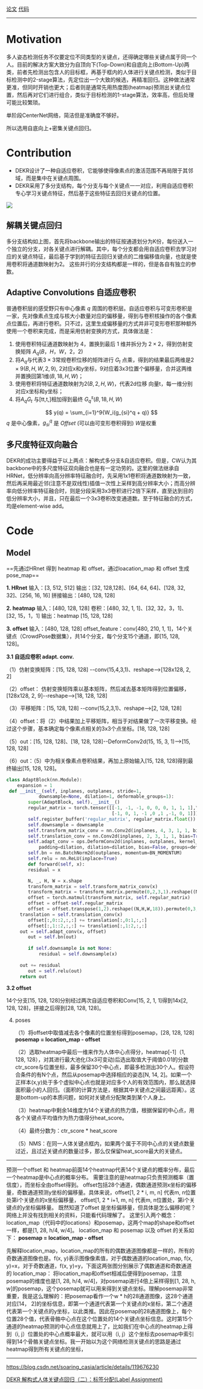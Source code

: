 [论文](https://arxiv.org/pdf/2104.02300.pdf)      [代码](https://github.com/HRNet/DEKR)

---

# Motivation

多人姿态检测任务不仅要定位不同类型的关键点，还得确定哪些关键点属于同一个人。目前的解决方案大致分为自顶向下(Top-Down)和自底向上(Bottom-Up)两类，前者先检测出包含人的目标框，再基于框内的人体进行关键点检测，类似于目标检测中的2-stage算法，先定位出一个大致的候选，再精准回归。这种做法通常更准，但同时开销也更大；后者则是通常先用热度图(heatmap)预测出关键点位置，然后再对它们进行组合，类似于目标检测的1-stage算法，效率高，但后处理可能比较繁琐。

单阶段CenterNet网络，简洁但是准确度不够好。

所以选用自底向上+密集关键点回归。

# Contribution

- DEKR设计了一种自适应卷积，它能够使得像素点的激活范围不再局限于其邻域，而是集中在关键点周围。
- DEKR采用了多分支结构，每个分支与每个关键点一一对应，利用自适应卷积专心学习关键点特征，然后基于这些特征去回归关键点的位置。

![](../Data/dekr1.png)



## 解耦关键点回归

多分支结构如上图，首先将backbone输出的特征按通道划分为K份，每份送入一个独立的分支，对各关键点进行解耦。其中，每个分支都会用自适应卷积去学习对应的关键点特征，最后基于学到的特征去回归关键点的二维偏移值向量，也就是使用卷积将通道数映射为2。
这些并行的分支结构都是一样的，但是各自有独立的参数。

## Adaptive Convolutions 自适应卷积

普通卷积层的感受野只有中心像素 $q$ 周围的卷积层。自适应卷积与可变形卷积是一家，先对像素点生成与核大小数量对应的偏移量，得到与卷积核操作的各个像素点位置后，再进行卷积。只不过，这里生成偏移量的方式并非可变形卷积那种额外使用一个卷积来完成，而是采用仿射变换的方式，具体做法是：

1. 使用卷积特征通道数映射为 4，置换到最后 $1$ 维并拆分为 $2 × 2$，得到仿射变换矩阵 $A_q(B，H，W，2，2)$ 
2. 将$A_q$与代表$3×3$常规卷积位移的矩阵进行 $G_t$ 点乘，得到的结果最后两维是$2×9(B,H,W,2,9)$, 2对应x和y坐标，9对应着3x3位置个偏移量，合并这两维并置换回第1维$(B,18,H,W)$；
3. 使用卷积将特征通道数映射为$2(B,2,H,W)$，代表2d位移 向量t，每一维分别对应x坐标和y坐标；
4. 将$A_q G_t$ 与[tt,t,]相加得到最终 $G_q^s (B,18,H,W)$


$$
y(q) = \sum_{i=1}^9{W_i(g_{si}^q + q)}
$$
$q$ 是中心像素，$g_{si}^q$ 是 $Offset$ (可以由可变形卷积得到)  $W$是权重 





## 多尺度特征双向融合

DEKR的成功主要得益于以上两点：解构式多分支&自适应卷积。但是，CW认为其backbone中的多尺度特征双向融合也是有一定功劳的。这里的做法继承自HRNet，低分辨率向高分辨率特征融合时，先采用1x1卷积将通道数映射为一致，然后再采用最近邻(注意不是双线性)插值一次性上采样到高分辨率大小；而高分辨率向低分辨率特征融合时，则是分段采用3x3卷积进行2倍下采样，直至达到目的低分辨率大小，并且，只在最后一个3x3卷积改变通道数。至于特征融合的方式，均是element-wise add。



#  Code

## Model

==先通过HRnet 得到 heatmap 和 offset，通过loacation_map 和 offset 生成pose_map==

**1. HRnet**
输入：[3, 512, 512]
输出：[32, 128,128]、[64, 64, 64]、[128, 32, 32]、[256, 16, 16]
拼接输出：[480, 128, 128]

**2. heatmap**
输入：[480, 128, 128]
卷积：[480, 32, 1, 1]、[32, 32，3，1]、[32, 15，1，1]
输出：heatmap [15, 128, 128]

**3. offset**
输入：[480, 128, 128]
offset_feature：conv[480, 210, 1, 1]，14个关键点（CrowdPose数据集），共14个分支，每个分支15个通道，即[15, 128, 128]。

   **3.1 自适应卷积 adapt. conv.**

   （1）仿射变换矩阵：[15, 128, 128] --conv(15,4,3,1)、reshape-->[128x128, 2, 2]

   （2）offset： 仿射变换矩阵乘以基本矩阵，然后减去基本矩阵得到位置偏移，[128x128, 2, 9]--reshape-->[18, 128, 128]

   （3）平移矩阵：[15, 128, 128] --conv(15,2,3,1)、reshape-->[2, 128, 128]

   （4）offset：将（2）中结果加上平移矩阵，相当于对结果做了一次平移变换。经过这个步骤，基本确定每个像素点相关的3x3个点坐标。[18, 128, 128]

   （5）out：[15, 128, 128]、[18, 128, 128]--DeformConv2d(15, 15, 3, 1)-->[15, 128, 128]

   （6）out：（5）中为相关像素点卷积结果，再加上原始输入[15, 128, 128]得到最终输出[15, 128, 128]。

   ```python
   class AdaptBlock(nn.Module):
       expansion = 1
   	def __init__(self, inplanes, outplanes, stride=1, 
               downsample=None, dilation=1, deformable_groups=1):
           super(AdaptBlock, self).__init__()
           regular_matrix = torch.tensor([[-1, -1, -1, 0, 0, 0, 1, 1, 1],\
                                          [-1, 0, 1, -1 ,0 ,1 ,-1, 0, 1]])
           self.register_buffer('regular_matrix', regular_matrix.float())
           self.downsample = downsample
           self.transform_matrix_conv = nn.Conv2d(inplanes, 4, 3, 1, 1, bias=True)
           self.translation_conv = nn.Conv2d(inplanes, 2, 3, 1, 1, bias=True)
           self.adapt_conv = ops.DeformConv2d(inplanes, outplanes, kernel_size=3, stride=stride,\
               padding=dilation, dilation=dilation, bias=False, groups=deformable_groups)
           self.bn = nn.BatchNorm2d(outplanes, momentum=BN_MOMENTUM)
           self.relu = nn.ReLU(inplace=True)
           def forward(self, x):
           residual = x
   
           N, _, H, W = x.shape
           transform_matrix = self.transform_matrix_conv(x)
           transform_matrix = transform_matrix.permute(0,2,3,1).reshape((N*H*W,2,2))
           offset = torch.matmul(transform_matrix, self.regular_matrix)
           offset = offset-self.regular_matrix
           offset = offset.transpose(1,2).reshape((N,H,W,18)).permute(0,3,1,2)
   		translation = self.translation_conv(x)
           offset[:,0::2,:,:] += translation[:,0:1,:,:]
           offset[:,1::2,:,:] += translation[:,1:2,:,:]
   		out = self.adapt_conv(x, offset)
           out = self.bn(out)
           
           if self.downsample is not None:
               residual = self.downsample(x)
               
   		out += residual
           out = self.relu(out)
   		return out
   ```

   **3.2 offset**

   14个分支[15, 128, 128]分别经过两次自适应卷积和Conv[15, 2, 1, 1]得到14x[2, 128, 128]，拼接之后得到[28, 128, 128]。

4. poses

	（1）将offset中取值减去各个像素的位置坐标得到posemap，[28, 128, 128]
	**posemap = location_map - offset**
	
	（2）选取heatmap中最后一维来作为人体中心点得分，heatmap[-1]（1, 128, 128），对其进行最大池化(3x3可变动)后选出取值大于阈值0.01的分数ctr_score与位置坐标，最多保留30个中心点，即最多检测出30个人。假设符合条件的有N个点，然后从posemap中选择相应的姿态[N, 14, 2]。如果一个正样本(x,y)处于多个虚拟中心点也就是对应多个人的有效范围内，那么就选择面积最小的人回归。（面积的计算方法是，根据其中关键点之间最远距离）。这是bottom-up的本质问题，如何对关键点分配聚类到某个人身上。
	
	（3）heatmap中剩余14维度为14个关键点的热力值，根据保留的中心点，用各个关键点平均值作为热力值得分heat_score。
	
	（4）最终分数为：ctr_score * heat_score
	
	（5）NMS：在同一人体关键点框内，如果两个属于不同中心点的关键点数量过近，且过近关键点的数量过多，那么仅保留heat_score最大的关键点。
---
预测一个offset 和 heatmap前面14个heatmap代表14个关键点的概率分布，最后一个heatmap是中心点的概率分布。
需要注意的是heatmap只负责预测概率（置信度），而坐标全由offset得到。
offset包括28个通道，偶数通道预测x坐标的偏移量，奇数通道预测y坐标的偏移量。具体来说，offset[1, 2 * i, m, n] 代表m, n位置处第i个关键点的x坐标偏移量， offset[1, 2 * i+1, m, n] 代表m, n位置处，第i个关键点的y坐标偏移量。
既然知道了offset 是坐标偏移量，但具体是怎么偏移的呢？网络上并没有找到相关的资料，只能看代码理解了。
这里引入两个概念：location_map（代码中的locations）和posemap，这两个map的shape和offset一样，都是[1, 28, h/4, w/4]。
location_map 和 posemap 以及 offset 的关系如下：
**posemap = location_map - offset**

先解释location_map，location_map的所有的偶数通道图像都是一样的，所有的奇数通道图像也是。f(x, y)表示图像像素值，对于偶数通道的location_map, f(x, y)=x，对于奇数通道，f(x, y)=y，下面这两张图分别展示了偶数通道和奇数通道的 location_map：
将location_map和offset相减后便得到posemap，注意posemap的维度也是[1, 28, h/4, w/4]，对posemap进行4倍上采样得到[1, 28, h, w]的posemap，这个posemap就可以用来得到关键点坐标。理解posemap非常重要，我是这么理解的：把posemap看作一个w * h的28通道图像，这28个通道对应[14， 2]的坐标信息，即第一个通道代表第一个关键点的x坐标，第二个通道代表第一个关键点的y坐标，以此类推。因此在posemap的28通道图像上，每个位置28个值，代表骨骼中心点在这个位置处的14个关键点坐标信息。这时第15个通道的heatmap预测的中心点信息就用上了，比如我们在中心点的heatmap上得到（i, j）位置处的中心点概率最大，就可以用（i, j）这个坐标去posemap中索引得到14个骨骼关键点坐标。我一开始以为这个网络检测关键点的思路是通过heatmap得到所有关键点的坐标，

---

https://blog.csdn.net/soaring_casia/article/details/119676230

[DEKR 解构式人体关键点回归（二）：标签分配(Label Assignment)](https://www.bilibili.com/read/cv12911741)
